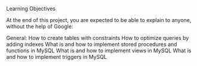 Learning Objectives

At the end of this project, you are expected to be able to explain to anyone, without the help of Google:

General:
        How to create tables with constraints
        How to optimize queries by adding indexes
        What is and how to implement stored procedures and functions in MySQL
        What is and how to implement views in MySQL
        What is and how to implement triggers in MySQL
